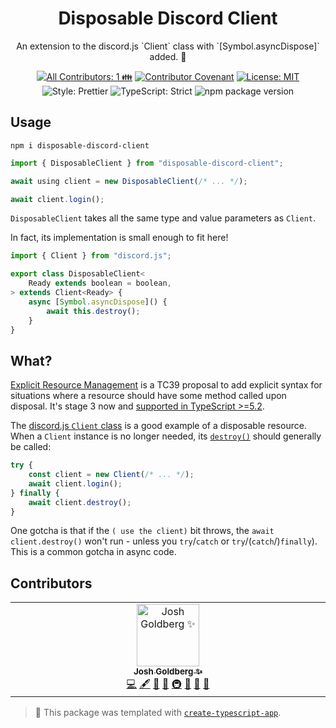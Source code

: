 <h1 align="center">Disposable Discord Client</h1>

<p align="center">An extension to the discord.js `Client` class with `[Symbol.asyncDispose]` added. 🚮</p>

<p align="center">
	<!-- prettier-ignore-start -->
	<!-- ALL-CONTRIBUTORS-BADGE:START - Do not remove or modify this section -->
	<a href="#contributors" target="_blank"><img alt="All Contributors: 1 👪" src="https://img.shields.io/badge/all_contributors-1_👪-21bb42.svg" /></a>
<!-- ALL-CONTRIBUTORS-BADGE:END -->
	<!-- prettier-ignore-end -->
	<a href="https://github.com/JoshuaKGoldberg/disposable-discord-client/blob/main/.github/CODE_OF_CONDUCT.md" target="_blank"><img alt="Contributor Covenant" src="https://img.shields.io/badge/code_of_conduct-enforced-21bb42" /></a>
	<a href="https://github.com/JoshuaKGoldberg/disposable-discord-client/blob/main/LICENSE.md" target="_blank"><img alt="License: MIT" src="https://img.shields.io/github/license/JoshuaKGoldberg/disposable-discord-client?color=21bb42"></a>
	<img alt="Style: Prettier" src="https://img.shields.io/badge/style-prettier-21bb42.svg" />
	<img alt="TypeScript: Strict" src="https://img.shields.io/badge/typescript-strict-21bb42.svg" />
	<img alt="npm package version" src="https://img.shields.io/npm/v/disposable-discord-client?color=21bb42" />
</p>

## Usage

```shell
npm i disposable-discord-client
```

```ts
import { DisposableClient } from "disposable-discord-client";

await using client = new DisposableClient(/* ... */);

await client.login();
```

`DisposableClient` takes all the same type and value parameters as `Client`.

In fact, its implementation is small enough to fit here!

```ts
import { Client } from "discord.js";

export class DisposableClient<
	Ready extends boolean = boolean,
> extends Client<Ready> {
	async [Symbol.asyncDispose]() {
		await this.destroy();
	}
}
```

## What?

[Explicit Resource Management](https://github.com/tc39/proposal-explicit-resource-management) is a TC39 proposal to add explicit syntax for situations where a resource should have some method called upon disposal.
It's stage 3 now and [supported in TypeScript >=5.2](https://www.typescriptlang.org/docs/handbook/release-notes/typescript-5-2.html#using-declarations-and-explicit-resource-management).

The [discord.js `Client` class](https://discord.js.org/docs/packages/discord.js/main/Client:Class) is a good example of a disposable resource.
When a `Client` instance is no longer needed, its [`destroy()`](https://discord.js.org/docs/packages/discord.js/main/Client:Class#destroy) should generally be called:

```ts
try {
	const client = new Client(/* ... */);
	await client.login();
} finally {
	await client.destroy();
}
```

One gotcha is that if the `( use the client)` bit throws, the `await client.destroy()` won't run - unless you `try`/`catch` or `try`/(`catch`/)`finally`). This is a common gotcha in async code.

## Contributors

<!-- spellchecker: disable -->
<!-- ALL-CONTRIBUTORS-LIST:START - Do not remove or modify this section -->
<!-- prettier-ignore-start -->
<!-- markdownlint-disable -->
<table>
  <tbody>
    <tr>
      <td align="center" valign="top" width="14.28%"><a href="http://www.joshuakgoldberg.com/"><img src="https://avatars.githubusercontent.com/u/3335181?v=4?s=100" width="100px;" alt="Josh Goldberg ✨"/><br /><sub><b>Josh Goldberg ✨</b></sub></a><br /><a href="https://github.com/JoshuaKGoldberg/disposable-discord-client/commits?author=JoshuaKGoldberg" title="Code">💻</a> <a href="#content-JoshuaKGoldberg" title="Content">🖋</a> <a href="https://github.com/JoshuaKGoldberg/disposable-discord-client/commits?author=JoshuaKGoldberg" title="Documentation">📖</a> <a href="#ideas-JoshuaKGoldberg" title="Ideas, Planning, & Feedback">🤔</a> <a href="#infra-JoshuaKGoldberg" title="Infrastructure (Hosting, Build-Tools, etc)">🚇</a> <a href="#maintenance-JoshuaKGoldberg" title="Maintenance">🚧</a> <a href="#projectManagement-JoshuaKGoldberg" title="Project Management">📆</a> <a href="#tool-JoshuaKGoldberg" title="Tools">🔧</a></td>
    </tr>
  </tbody>
</table>

<!-- markdownlint-restore -->
<!-- prettier-ignore-end -->

<!-- ALL-CONTRIBUTORS-LIST:END -->
<!-- spellchecker: enable -->

<!-- You can remove this notice if you don't want it 🙂 no worries! -->

> 💙 This package was templated with [`create-typescript-app`](https://github.com/JoshuaKGoldberg/create-typescript-app).
